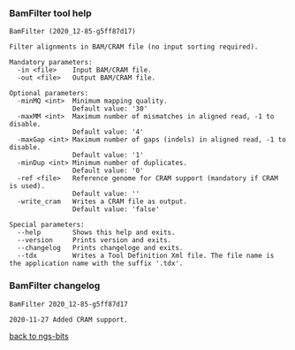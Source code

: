 ### BamFilter tool help
	BamFilter (2020_12-85-g5ff87d17)
	
	Filter alignments in BAM/CRAM file (no input sorting required).
	
	Mandatory parameters:
	  -in <file>    Input BAM/CRAM file.
	  -out <file>   Output BAM/CRAM file.
	
	Optional parameters:
	  -minMQ <int>  Minimum mapping quality.
	                Default value: '30'
	  -maxMM <int>  Maximum number of mismatches in aligned read, -1 to disable.
	                Default value: '4'
	  -maxGap <int> Maximum number of gaps (indels) in aligned read, -1 to disable.
	                Default value: '1'
	  -minDup <int> Minimum number of duplicates.
	                Default value: '0'
	  -ref <file>   Reference genome for CRAM support (mandatory if CRAM is used).
	                Default value: ''
	  -write_cram   Writes a CRAM file as output.
	                Default value: 'false'
	
	Special parameters:
	  --help        Shows this help and exits.
	  --version     Prints version and exits.
	  --changelog   Prints changeloge and exits.
	  --tdx         Writes a Tool Definition Xml file. The file name is the application name with the suffix '.tdx'.
	
### BamFilter changelog
	BamFilter 2020_12-85-g5ff87d17
	
	2020-11-27 Added CRAM support.
[back to ngs-bits](https://github.com/imgag/ngs-bits)
